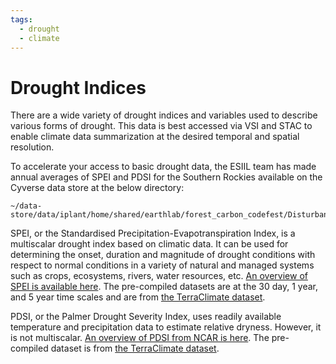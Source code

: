 ```yaml
---
tags:
  - drought
  - climate
---
```


# Drought Indices

There are a wide variety of drought indices and variables used to describe various forms of drought. This data is best accessed via VSI and STAC to enable climate data summarization at the desired temporal and spatial resolution.

To accelerate your access to basic drought data, the ESIIL team has made annual averages of SPEI and PDSI for the Southern Rockies available on the Cyverse data store at the below directory:

```
~/data-store/data/iplant/home/shared/earthlab/forest_carbon_codefest/Disturbance/drought
```

SPEI, or the Standardised Precipitation-Evapotranspiration Index, is a multiscalar drought index based on climatic data. It can be used for determining the onset, duration and magnitude of drought conditions with respect to normal conditions in a variety of natural and managed systems such as crops, ecosystems, rivers, water resources, etc. [An overview of SPEI is available here](https://spei.csic.es/). The pre-compiled datasets are at the 30 day, 1 year, and 5 year time scales and are from [the TerraClimate dataset](https://www.climatologylab.org/terraclimate.html).

PDSI, or the Palmer Drought Severity Index, uses readily available temperature and precipitation data to estimate relative dryness. However, it is not multiscalar. [An overview of PDSI from NCAR is here](https://climatedataguide.ucar.edu/climate-data/palmer-drought-severity-index-pdsi). The pre-compiled dataset is from [the TerraClimate dataset](https://www.climatologylab.org/terraclimate.html).



